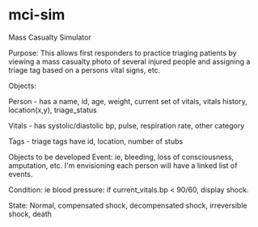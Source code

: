 mci-sim
=======

Mass Casualty Simulator

Purpose:  This allows first responders to practice triaging patients by viewing a mass casualty photo of several injured people and assigning a triage tag based on a persons vital signs, etc.

Objects:

Person - has a name, id, age, weight, current set of vitals, vitals history, location(x,y), triage_status

Vitals - has systolic/diastolic bp, pulse, respiration rate, other category

Tags - triage tags have id, location, number of stubs

Objects to be developed
Event:  ie,  bleeding, loss of consciousness, amputation, etc.  I'm envisioning each person will have a linked list of events.

Condition:  ie  blood pressure:  if current_vitals.bp < 90/60, display shock.  

State:  Normal, compensated shock, decompensated shock, irreversible shock, death
